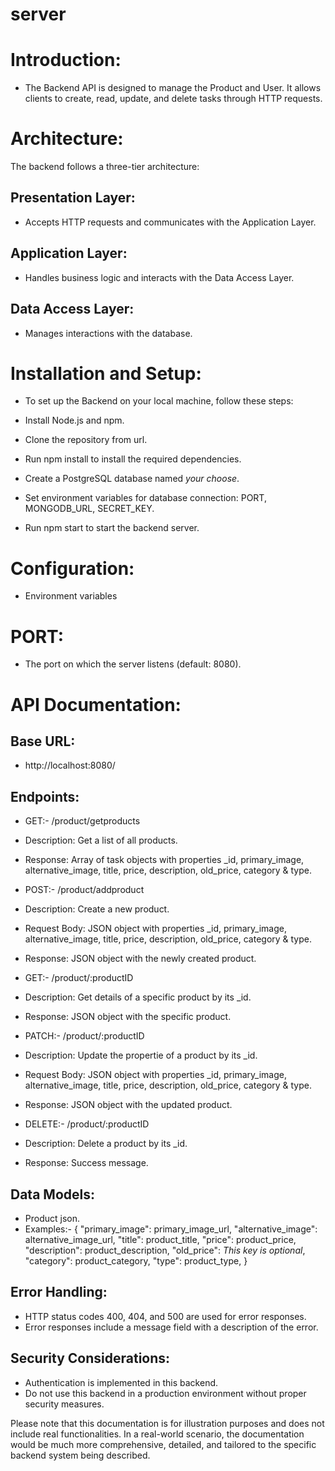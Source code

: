 # server

# Introduction:
- The Backend API is designed to manage the Product and User. It allows clients to create, read, update, and delete tasks through HTTP requests.

# Architecture:
The backend follows a three-tier architecture:

## Presentation Layer:
- Accepts HTTP requests and communicates with the Application Layer.
## Application Layer:
- Handles business logic and interacts with the Data Access Layer.
## Data Access Layer:
- Manages interactions with the database.

# Installation and Setup:
- To set up the Backend on your local machine, follow these steps:

- Install Node.js and npm.
- Clone the repository from url.
- Run npm install to install the required dependencies.
- Create a PostgreSQL database named _your choose_.
- Set environment variables for database connection: PORT, MONGODB_URL, SECRET_KEY.
- Run npm start to start the backend server.
  
# Configuration:
- Environment variables

# PORT:
- The port on which the server listens (default: 8080).
  
# API Documentation:
## Base URL:
- http://localhost:8080/

## Endpoints:
- GET:- /product/getproducts
  
- Description: Get a list of all products.
- Response: Array of task objects with properties _id, primary_image, alternative_image, title, price, description, old_price, category & type.

- POST:- /product/addproduct

- Description: Create a new product.
- Request Body: JSON object with properties _id, primary_image, alternative_image, title, price, description, old_price, category & type.
- Response: JSON object with the newly created product.

- GET:- /product/:productID

- Description: Get details of a specific product by its _id.
- Response: JSON object with the specific product.

- PATCH:- /product/:productID

- Description: Update the propertie of a product by its _id.
- Request Body: JSON object with properties _id, primary_image, alternative_image, title, price, description, old_price, category & type.
- Response: JSON object with the updated product.

- DELETE:- /product/:productID

- Description: Delete a product by its _id.
- Response: Success message.

## Data Models:
- Product json.
- Examples:-
  {
    "primary_image": primary_image_url,
    "alternative_image": alternative_image_url,
    "title": product_title,
    "price": product_price,
    "description": product_description,
    "old_price": _This key is optional_,
    "category": product_category,
    "type": product_type,
  }
  
## Error Handling:
- HTTP status codes 400, 404, and 500 are used for error responses.
- Error responses include a message field with a description of the error.

## Security Considerations:
- Authentication is implemented in this backend.
- Do not use this backend in a production environment without proper security measures.

Please note that this documentation is for illustration purposes and does not include real functionalities. In a real-world scenario, the documentation would be much more comprehensive, detailed, and tailored to the specific backend system being described.
